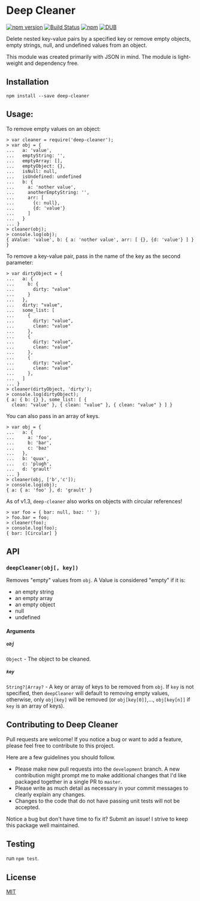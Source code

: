 # Deep Cleaner
[![npm version](https://badge.fury.io/js/deep-cleaner.svg)](https://badge.fury.io/js/deep-cleaner)
[![Build Status](https://travis-ci.com/darksinge/deep-cleaner.svg?branch=master)](https://travis-ci.com/darksinge/deep-cleaner)
[![npm](https://img.shields.io/npm/v/npm.svg)]()
[![DUB](https://img.shields.io/dub/l/vibe-d.svg)]()

Delete nested key-value pairs by a specified key or remove empty objects, empty strings, null, and undefined values from an object. 

This module was created primarily with JSON in mind. The module is light-weight and dependency free.

## Installation

`npm install --save deep-cleaner`

## Usage:

To remove empty values on an object:

```
> var cleaner = require('deep-cleaner');
> var obj = {
...   a: 'value',
...   emptyString: '',
...   emptyArray: [],
...   emptyObject: {},
...   isNull: null,
...   isUndefined: undefined
...   b: {
...     a: 'nother value',
...     anotherEmptyString: '',
...     arr: [
...       {c: null},
...       {d: 'value'}
...     ]
...   }
... }
> cleaner(obj);
> console.log(obj);
{ aValue: 'value', b: { a: 'nother value', arr: [ {}, {d: 'value'} ] } }
```

To remove a key-value pair, pass in the name of the key as the second parameter:

```
> var dirtyObject = {
...   a: {
...     b: {
...       dirty: "value"
...     }
...   },
...   dirty: "value",
...   some_list: [
...     {
...       dirty: "value",
...       clean: "value"
...     },
...     {
...       dirty: "value",
...       clean: "value"
...     },
...     {
...       dirty: "value",
...       clean: "value"
...     },
...   ]
... }
> cleaner(dirtyObject, 'dirty');
> console.log(dirtyObject);
{ a: { b: {} }, some_list: [ {
  clean: "value" }, { clean: "value" }, { clean: "value" } ] }
```

You can also pass in an array of keys.

```
> var obj = {
...   a: {
...     a: 'foo',
...     b: 'bar',
...     c: 'baz'
...   },
...   b: 'quux',
...   c: 'plugh',
...   d: 'grault'
... }
> cleaner(obj, ['b','c']);
> console.log(obj);
{ a: { a: 'foo' }, d: 'grault' }
```

As of v1.3, `deep-cleaner` also works on objects with circular references!
```
> var foo = { bar: null, baz: '' };
> foo.bar = foo;
> cleaner(foo);
> console.log(foo);
{ bar: [Circular] }
```

## API

<!--lint enable code-block-style-->

### `deepCleaner(obj[, key])`

Removes "empty" values from `obj`. A Value is considered "empty" if it is:

 - an empty string
 - an empty array
 - an empty object
 - null
 - undefined

#### Arguments

##### `obj`

`Object` - The object to be cleaned.

##### `key` 

`String?|Array?` - A key or array of keys to be removed from `obj`. If `key` is not
specified, then `deepCleaner` will default to removing empty values, otherwise, only
`obj[key]` will be removed (or `obj[key[0]]`,..., `obj[key[n]]` if `key` is an array of keys).

## Contributing to Deep Cleaner
Pull requests are welcome! If you notice a bug or want to add a feature, please feel free to contribute
to this project.

Here are a few guidelines you should follow.
 - Please make new pull requests into the `development` branch. A new contribution might prompt me to make additional changes that I'd like packaged together in a single PR to `master`.
 - Please write as much detail as necessary in your commit messages to clearly explain any changes.
 - Changes to the code that do not have passing unit tests will not be accepted.
 
 Notice a bug but don't have time to fix it? Submit an issue! I strive to keep this package well maintained.

## Testing

run `npm test`.

## License

[MIT][license]


<!-- links -->

[license]: LICENSE.md